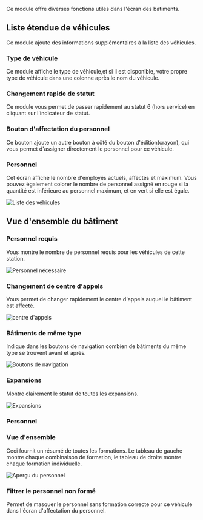 Ce module offre diverses fonctions utiles dans l'écran des batiments.

## Liste étendue de véhicules
Ce module ajoute des informations supplémentaires à la liste des véhicules.

### Type de véhicule
Ce module affiche le type de véhicule,et si il est disponible, votre propre type de véhicule dans une colonne après le nom du véhicule.

### Changement rapide de statut
Ce module vous permet de passer rapidement au statut 6 (hors service) en cliquant sur l'indicateur de statut.

### Bouton d'affectation du personnel
Ce bouton ajoute un autre bouton à côté du bouton d'édition(crayon), qui vous permet d'assigner directement le personnel pour ce véhicule.

### Personnel
Cet écran affiche le nombre d'employés actuels, affectés et maximum. Vous pouvez également colorer le nombre de personnel assigné en rouge si la quantité est inférieure au personnel maximum, et en vert si elle est égale.

![Liste des véhicules](./vehicleList.png)

## Vue d'ensemble du bâtiment

### Personnel requis
Vous montre le nombre de personnel requis pour les véhicules de cette station.

![Personnel nécessaire](./personnelNeeded.png)

### Changement de centre d'appels
Vous permet de changer rapidement le centre d'appels auquel le bâtiment est affecté.

![centre d'appels](./dispatchCenter.png)

### Bâtiments de même type
Indique dans les boutons de navigation combien de bâtiments du même type se trouvent avant et après.

![Boutons de navigation](./navigation.png)

### Expansions
Montre clairement le statut de toutes les expansions.

![Expansions](./expansions.png)

### Personnel

### Vue d'ensemble
Ceci fournit un résumé de toutes les formations. Le tableau de gauche montre chaque combinaison de formation, le tableau de droite montre chaque formation individuelle.

![Aperçu du personnel](./personnelOverview.png)

### Filtrer le personnel non formé
Permet de masquer le personnel sans formation correcte pour ce véhicule dans l'écran d'affectation du personnel.
